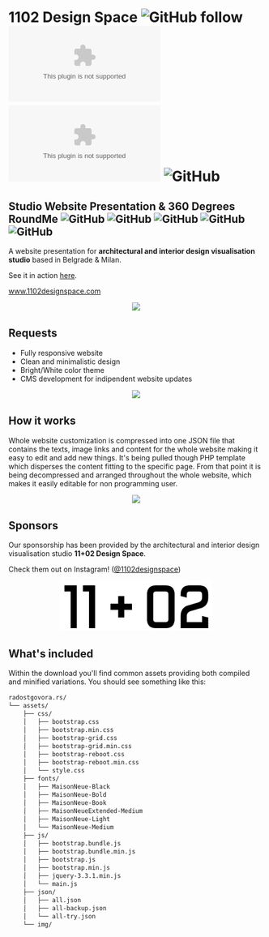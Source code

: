 # 1102 Design Space ![GitHub follow](https://img.shields.io/github/followers/ficanovak?label=Follow&style=social) ![GitHub repo size](https://img.shields.io/github/repo-size/ficanovak/1102designspace.com) ![GitHub](https://img.shields.io/github/license/ficanovak/1102designspace.com) ![GitHub](https://img.shields.io/website?down_color=red&down_message=offline&up_color=green&up_message=online&url=http%3A%2F%2F1102designspace.com%2F)
 
 ## Studio Website Presentation & 360 Degrees RoundMe   ![GitHub](https://img.shields.io/badge/built%20with-HTML5-green) ![GitHub](https://img.shields.io/badge/-CSS3-blue)  ![GitHub](https://img.shields.io/badge/-JavaScript-yellow) ![GitHub](https://img.shields.io/badge/-PHP-red) ![GitHub](https://img.shields.io/badge/-JSON-grey)
 
 A website presentation for **architectural and interior design visualisation studio** based in Belgrade & Milan.
 
 See it in action [here](http://1102designspace.com/).
 
www.1102designspace.com

<p align="center">
  <img src="https://i.imgur.com/VQN1N2G.jpg"/>
</p>


## Requests    
 - Fully responsive website
 - Clean and minimalistic design
 - Bright/White color theme
 - CMS development for indipendent website updates


<p align="center">
  <img src="3g.gif?raw=true" width="700px">
</p>



## How it works

Whole website customization is compressed into one JSON file that contains the texts, image links and content for the whole website making it easy to edit and add new things. It's being pulled though PHP template which disperses the content fitting to the specific page. 
From that point it is being decompressed and arranged throughout the whole website, which makes it easily editable for non programming user.


<p align="center">
  <img src="4g.gif?raw=true" width="700px">
</p>

## Sponsors

Our sponsorship has been provided by the architectural and interior design visualisation studio **11+02 Design Space**.

Check them out on Instagram! ([@1102designspace](https://www.instagram.com/1102designspace/?hl=en))
<p align="center">
  <img width="300" src="assets/img/logo.png"/>
</p>


## What's included

Within the download you'll find common assets providing both compiled and minified variations. You should see something like this:

```text
radostgovora.rs/
└── assets/
    ├── css/
    │   ├── bootstrap.css
    │   ├── bootstrap.min.css
    │   ├── bootstrap-grid.css
    │   ├── bootstrap-grid.min.css
    │   ├── bootstrap-reboot.css
    │   ├── bootstrap-reboot.min.css
    │   └── style.css
    ├── fonts/
    │   ├── MaisonNeue-Black
    │   ├── MaisonNeue-Bold
    │   ├── MaisonNeue-Book
    │   ├── MaisonNeueExtended-Medium
    │   ├── MaisonNeue-Light
    │   └── MaisonNeue-Medium
    ├── js/
    │   ├── bootstrap.bundle.js
    │   ├── bootstrap.bundle.min.js
    │   ├── bootstrap.js
    │   ├── bootstrap.min.js
    │   ├── jquery-3.3.1.min.js
    │   └── main.js
    ├── json/
    │   ├── all.json
    │   ├── all-backup.json
    │   └── all-try.json
    └── img/
```

